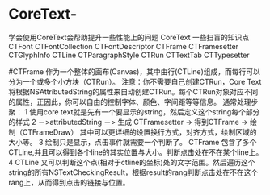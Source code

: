# CoreText-
学会使用CoreText会帮助提升一些性能上的问题
CoreText 一些扫盲的知识点
                          CTFont
                          CTFontCollection
                          CTFontDescriptor
                          CTFrame
                          CTFramesetter
                          CTGlyphInfo
                          CTLine
                          CTParagraphStyle
                          CTRun
                          CTTextTab
                          CTTypesetter
                          

#CTFrame 作为一个整体的画布(Canvas)，其中由行(CTLine)组成，而每行可以分为一个或多个小方块（CTRun）。 注意：你不需要自己创建CTRun，Core Text将根据NSAttributedString的属性来自动创建CTRun。每个CTRun对象对应不同的属性，正因此，你可以自由的控制字体、颜色、字间距等等信息。
通常处理步聚：
           1 使用core text就是先有一个要显示的string，然后定义这个string每个部分的样式
           2 －>attributedString －> 生成 CTFramesetter -> 得到CTFrame -> 绘制（CTFrameDraw） 其中可以更详细的设置换行方式，对齐方式，绘制区域的大小等。
           3 绘制只是显示，点击事件就需要一个判断了。 CTFrame 包含了多个CTLine,并且可以得到各个line的其实位置与大小。判断点击处在不在某个line上。
           4 CTLine 又可以判断这个点(相对于ctline的坐标)处的文字范围。然后遍历这个string的所有NSTextCheckingResult，根据result的rang判断点击处在不在这个rang上，从而得到点击的链接与位置。
           
           
